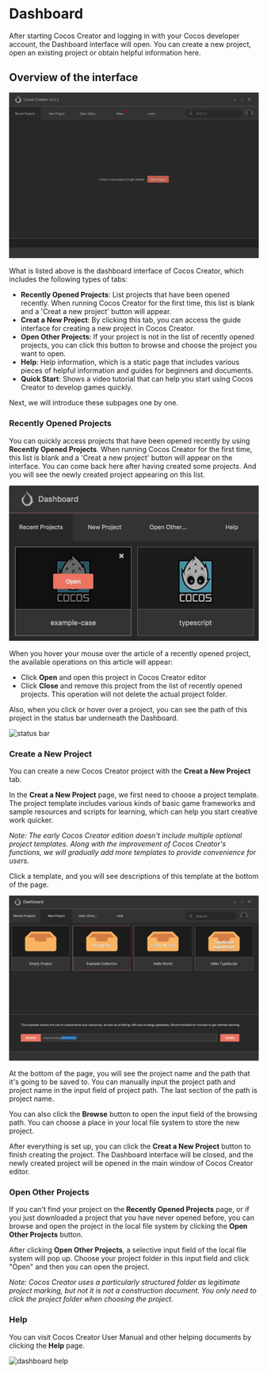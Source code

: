 # Dashboard

After starting Cocos Creator and logging in with your Cocos developer account, the Dashboard interface will open. 
You can create a new project, open an existing project or obtain helpful information here.

## Overview of the interface

![Dashboard Overview](dashboard/overview.png)

What is listed above is the dashboard interface of Cocos Creator, which includes the following types of tabs:

- **Recently Opened Projects**: List projects that have been opened recently. When running Cocos Creator for the first time, this list is blank and a 'Creat a new project' button will appear.
- **Creat a New Project**: By clicking this tab, you can access the guide interface for creating a new project in Cocos Creator.
- **Open Other Projects**: If your project is not in the list of recently opened projects, you can click this button to browse and choose the project you want to open.
- **Help**: Help information, which is a static page that includes various pieces of helpful information and guides for beginners and documents.
- **Quick Start**: Shows a video tutorial that can help you start using Cocos Creator to develop games quickly.

Next, we will introduce these subpages one by one.

### Recently Opened Projects

You can quickly access projects that have been opened recently by using **Recently Opened Projects**. When running Cocos Creator for the first time, this list is blank and a 'Creat a new project' button will appear on the interface. You can come back here after
having created some projects. And you will see the newly created project appearing on this list.

![recent project hovering](dashboard/recent_project.png)

When you hover your mouse over the article of a recently opened project, the available operations on this article will appear:

- Click **Open** and open this project in Cocos Creator editor
- Click **Close** and remove this project from the list of recently opened projects. This operation will not delete the actual project folder.

Also, when you click or hover over a project, you can see the path of this project in the status bar underneath the Dashboard.

![status bar](https://cloud.githubusercontent.com/assets/344547/8473565/3892ba7c-20dd-11e5-954e-5bd7aac44575.png)

### Create a New Project

You can create a new Cocos Creator project with the **Creat a New Project** tab.

In the **Creat a New Project** page, we first need to choose a project template. The project template includes various kinds of basic game frameworks and sample resources and scripts for learning, which can help you start creative work quicker.

*Note: The early Cocos Creator edition doesn't include multiple optional project templates. Along with the improvement of Cocos Creator's functions, we will gradually add more templates to provide convenience for users.*

Click a template, and you will see descriptions of this template at the bottom of the page.

![choose template](dashboard/new_project.png)

At the bottom of the page, you will see the project name and the path that it's going to be saved to. You can manually input the project path and project name in the input field of project path. The last section of the path is project name.

You can also click the **Browse** button to open the input field of the browsing path. You can choose a place in your local file system to store the new project.

After everything is set up, you can click the **Creat a New Project** button to finish creating the project. The Dashboard interface will be closed, and the newly created project will be opened in the main window of Cocos Creator editor.

### Open Other Projects

If you can't find your project on the **Recently Opened Projects** page, or if you just downloaded a project that you have never opened before, you can
browse and open the project in the local file system by clicking the **Open Other Projects** button.

After clicking **Open Other Projects**, a selective input field of the local file system will pop up. Choose your project folder in this input field and click "Open" and then you can open the project.

*Note: Cocos Creator uses a particularly structured folder as legitimate project marking, but not it is not a construction document. You only need to click the project folder when choosing the project.*

### Help

You can visit Cocos Creator User Manual and other helping documents by clicking the **Help** page.

![dashboard help](dashboard/help.jpg)